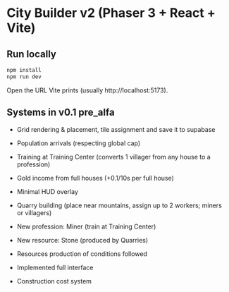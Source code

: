 # City Builder v2 (Phaser 3 + React + Vite)

## Run locally
```bash
npm install
npm run dev
```
Open the URL Vite prints (usually http://localhost:5173).



## Systems in v0.1 pre_alfa
- Grid rendering & placement, tile assignment and save it to supabase
- Population arrivals (respecting global cap)
- Training at Training Center (converts 1 villager from any house to a profession)
- Gold income from full houses (+0.1/10s per full house)

- Minimal HUD overlay
- Quarry building (place near mountains, assign up to 2 workers; miners or villagers)
- New profession: Miner (train at Training Center)
- New resource: Stone (produced by Quarries)

- Resources production of conditions followed
- Implemented full interface
- Construction cost system

